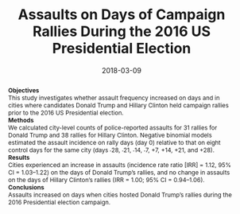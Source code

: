 ---
title: Assaults on Days of Campaign Rallies During the 2016 US Presidential Election

summary: This study investigates whether assault frequency increased on days and in cities where candidates Donald Trump and Hillary Clinton held campaign rallies prior to the 2016 US Presidential election. 

abstract: __Objectives__ <br> This study investigates whether assault frequency increased on days and in cities where candidates Donald Trump and Hillary Clinton held campaign rallies prior to the 2016 US Presidential election. <br> __Methods__ <br> We calculated city-level counts of police-reported assaults for 31 rallies for Donald Trump and 38 rallies for Hillary Clinton. Negative binomial models estimated the assault incidence on rally days (day 0) relative to that on eight control days for the same city (days ˗28, ˗21, ˗14, ˗7, +7, +14, +21, and +28). <br> __Results__ <br> Cities experienced an increase in assaults (incidence rate ratio [IRR] = 1.12, 95% CI = 1.03–1.22) on the days of Donald Trump’s rallies, and no change in assaults on the days of Hillary Clinton’s rallies (IRR = 1.00; 95% CI = 0.94–1.06). <br> __Conclusions__ <br> Assaults increased on days when cities hosted Donald Trump’s rallies during the 2016 Presidential election campaign.


# author_notes:
# - Equal contribution
# - Equal contribution


authors:
- Morrison C
- Ukert B
- Palumbo A
- Dong B
- Jacoby S
- Wiebe D


date: "2018-03-09"

doi: "https://doi.org/10.1097/EDE.0000000000000821"

featured: True

image:
  caption: 
  focal_point: ""
  preview_only: false
  
projects: []

publication: '*Epidemiology, 29*(4), 490-493'

publication_short: ""

publication_types:
- "2"                   ## 1: conference paper; 2: journal article; 3: preprint; 4: reprot ... 


publishDate: ""


# slides: example

tags:
- Violence
- Political Campaign
- Donald Trump
- Hillary Clinton


# these show as icons above the figure
url_code: ""
url_dataset: ""
url_pdf: "uploads/2019epi.pdf"
url_poster: ""
url_project: ""
url_slides: ""
url_source: ""
url_video: ""
---